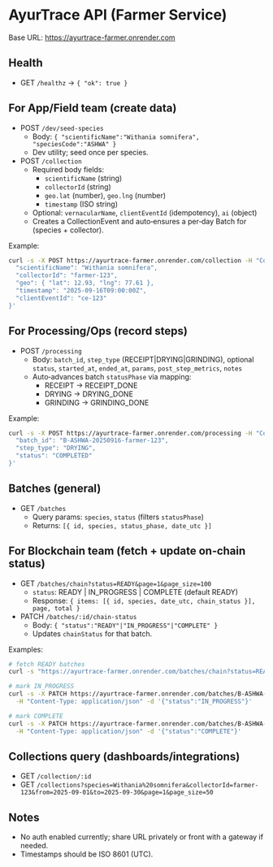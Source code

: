 # AyurTrace API (Farmer Service)

Base URL: https://ayurtrace-farmer.onrender.com

## Health
- GET `/healthz` → `{ "ok": true }`

## For App/Field team (create data)
- POST `/dev/seed-species`
  - Body: `{ "scientificName":"Withania somnifera", "speciesCode":"ASHWA" }`
  - Dev utility; seed once per species.
- POST `/collection`
  - Required body fields:
    - `scientificName` (string)
    - `collectorId` (string)
    - `geo.lat` (number), `geo.lng` (number)
    - `timestamp` (ISO string)
  - Optional: `vernacularName`, `clientEventId` (idempotency), `ai` (object)
  - Creates a CollectionEvent and auto‑ensures a per‑day Batch for (species + collector).

Example:
```bash
curl -s -X POST https://ayurtrace-farmer.onrender.com/collection -H "Content-Type: application/json" -d '{
  "scientificName": "Withania somnifera",
  "collectorId": "farmer-123",
  "geo": { "lat": 12.93, "lng": 77.61 },
  "timestamp": "2025-09-16T09:00:00Z",
  "clientEventId": "ce-123"
}'
```

## For Processing/Ops (record steps)
- POST `/processing`
  - Body: `batch_id`, `step_type` (RECEIPT|DRYING|GRINDING), optional `status`, `started_at`, `ended_at`, `params`, `post_step_metrics`, `notes`
  - Auto‑advances batch `statusPhase` via mapping:
    - RECEIPT → RECEIPT_DONE
    - DRYING → DRYING_DONE
    - GRINDING → GRINDING_DONE

Example:
```bash
curl -s -X POST https://ayurtrace-farmer.onrender.com/processing -H "Content-Type: application/json" -d '{
  "batch_id": "B-ASHWA-20250916-farmer-123",
  "step_type": "DRYING",
  "status": "COMPLETED"
}'
```

## Batches (general)
- GET `/batches`
  - Query params: `species`, `status` (filters `statusPhase`)
  - Returns: `[{ id, species, status_phase, date_utc }]`

## For Blockchain team (fetch + update on‑chain status)
- GET `/batches/chain?status=READY&page=1&page_size=100`
  - `status`: READY | IN_PROGRESS | COMPLETE (default READY)
  - Response: `{ items: [{ id, species, date_utc, chain_status }], page, total }`
- PATCH `/batches/:id/chain-status`
  - Body: `{ "status":"READY"|"IN_PROGRESS"|"COMPLETE" }`
  - Updates `chainStatus` for that batch.

Examples:
```bash
# fetch READY batches
curl -s "https://ayurtrace-farmer.onrender.com/batches/chain?status=READY&page=1&page_size=50"

# mark IN_PROGRESS
curl -s -X PATCH https://ayurtrace-farmer.onrender.com/batches/B-ASHWA-20250916-farmer-123/chain-status \
  -H "Content-Type: application/json" -d '{"status":"IN_PROGRESS"}'

# mark COMPLETE
curl -s -X PATCH https://ayurtrace-farmer.onrender.com/batches/B-ASHWA-20250916-farmer-123/chain-status \
  -H "Content-Type: application/json" -d '{"status":"COMPLETE"}'
```

## Collections query (dashboards/integrations)
- GET `/collection/:id`
- GET `/collections?species=Withania%20somnifera&collectorId=farmer-123&from=2025-09-01&to=2025-09-30&page=1&page_size=50`

## Notes
- No auth enabled currently; share URL privately or front with a gateway if needed.
- Timestamps should be ISO 8601 (UTC).
